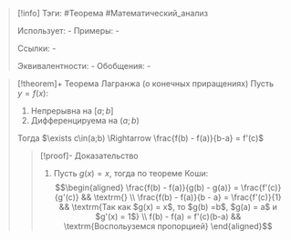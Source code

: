 > [!info]
> Тэги: #Теорема #Математический_анализ   
> 
> Использует: *-*
> Примеры: *-*
> 
> Ссылки: *-*
> 
> Эквивалентности: *-*
> Обобщения: *-*

> [!theorem]+ Теорема Лагранжа (о конечных приращениях)
> Пусть $y = f(x)$:
> 1. Непрерывна на $[a; b]$
> 2. Дифференцируема на $(a;b)$
> 
> Тогда $\exists c\in(a;b) \Rightarrow \frac{f(b) - f(a)}{b-a} = f'(c)$
> > [!proof]- Доказательство
> > 1. Пусть $g(x) = x$, тогда по теореме Коши:  $$\begin{aligned} \frac{f(b) - f(a)}{g(b) - g(a)} = \frac{f'(c)}{g'(c)} && \textrm{} \\ \frac{f(b) - f(a)}{b - a} = \frac{f'(c)}{1} && \textrm{Так как $g(x) = x$, то $g(b) =b$, $g(a) = a$ и $g'(x) = 1$} \\ f(b) - f(a) = f'(c)(b-a) && \textrm{Воспольуземся пропорцией}   \end{aligned}$$ 
